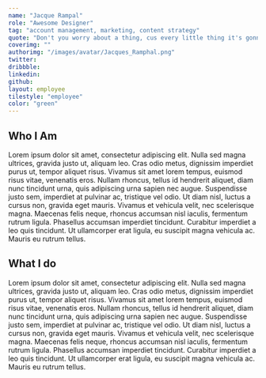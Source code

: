 ```yaml
---
name: "Jacque Rampal"
role: "Awesome Designer"
tag: "account management, marketing, content strategy"
quote: "Don't you worry about a thing, cus every little thing it's gonn be alright"
coverimg: ""
authorimg: "/images/avatar/Jacques_Ramphal.png"
twitter:
dribbble:
linkedin:
github:
layout: employee
tilestyle: "employee"
color: "green"
---
```


## Who I Am

Lorem ipsum dolor sit amet, consectetur adipiscing elit. Nulla sed magna ultrices, gravida justo ut, aliquam leo. Cras odio metus, dignissim imperdiet purus ut, tempor aliquet risus. Vivamus sit amet lorem tempus, euismod risus vitae, venenatis eros. Nullam rhoncus, tellus id hendrerit aliquet, diam nunc tincidunt urna, quis adipiscing urna sapien nec augue. Suspendisse justo sem, imperdiet at pulvinar ac, tristique vel odio. Ut diam nisl, luctus a cursus non, gravida eget mauris. Vivamus et vehicula velit, nec scelerisque magna. Maecenas felis neque, rhoncus accumsan nisl iaculis, fermentum rutrum ligula. Phasellus accumsan imperdiet tincidunt. Curabitur imperdiet a leo quis tincidunt. Ut ullamcorper erat ligula, eu suscipit magna vehicula ac. Mauris eu rutrum tellus.

## What I do

Lorem ipsum dolor sit amet, consectetur adipiscing elit. Nulla sed magna ultrices, gravida justo ut, aliquam leo. Cras odio metus, dignissim imperdiet purus ut, tempor aliquet risus. Vivamus sit amet lorem tempus, euismod risus vitae, venenatis eros. Nullam rhoncus, tellus id hendrerit aliquet, diam nunc tincidunt urna, quis adipiscing urna sapien nec augue. Suspendisse justo sem, imperdiet at pulvinar ac, tristique vel odio. Ut diam nisl, luctus a cursus non, gravida eget mauris. Vivamus et vehicula velit, nec scelerisque magna. Maecenas felis neque, rhoncus accumsan nisl iaculis, fermentum rutrum ligula. Phasellus accumsan imperdiet tincidunt. Curabitur imperdiet a leo quis tincidunt. Ut ullamcorper erat ligula, eu suscipit magna vehicula ac. Mauris eu rutrum tellus.